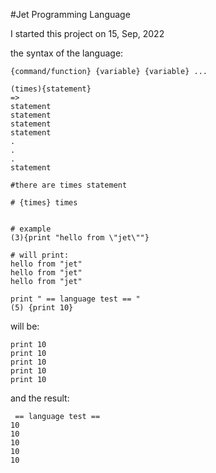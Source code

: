 

#Jet Programming Language

I started this project on 15, Sep, 2022


the syntax of the language:

```
{command/function} {variable} {variable} ...

(times){statement}
=>
statement
statement
statement
statement
.
.
.
statement

#there are times statement

# {times} times


```
```
# example
(3){print "hello from \"jet\""}

# will print:
hello from "jet"
hello from "jet"
hello from "jet"

```

```
print " == language test == "
(5) {print 10}
```
will be:
```
print 10
print 10
print 10
print 10
print 10
```
and the result:
```
 == language test == 
10
10
10
10
10
```
